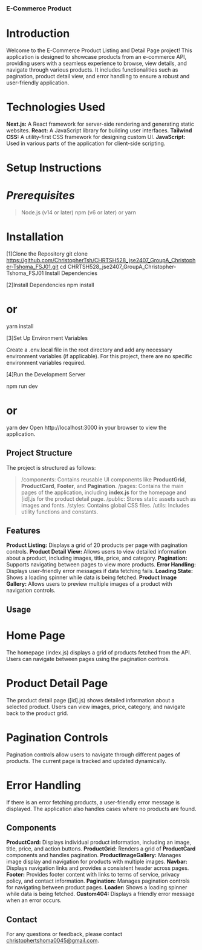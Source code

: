 ### E-Commerce Product 
# Introduction
Welcome to the E-Commerce Product Listing and Detail Page project! This application is designed to showcase products from an e-commerce API, providing users with a seamless experience to browse, view details, and navigate through various products. It includes functionalities such as pagination, product detail view, and error handling to ensure a robust and user-friendly application.

# Technologies Used
**Next.js:** A React framework for server-side rendering and generating static websites.
**React:** A JavaScript library for building user interfaces.
**Tailwind CSS:** A utility-first CSS framework for designing custom UI.
**JavaScript:** Used in various parts of the application for client-side scripting.

# Setup Instructions
# *Prerequisites*
 >Node.js (v14 or later)
 >npm (v6 or later) or yarn

# Installation
[1]Clone the Repository
git clone https://github.com/ChristopherTsh/CHRTSH528_jse2407_GroupA_Christopher-Tshoma_FSJ01.git
cd CHRTSH528_jse2407_GroupA_Christopher-Tshoma_FSJ01
Install Dependencies

[2]Install Dependencies
npm install
# or
yarn install

[3]Set Up Environment Variables

Create a .env.local file in the root directory and add any necessary environment variables (if applicable). For this project, there are no specific environment variables required.

[4]Run the Development Server


npm run dev
# or
yarn dev
Open http://localhost:3000 in your browser to view the application.

## Project Structure
The project is structured as follows:

>/components: Contains reusable UI components like **ProductGrid**, **ProductCard**, **Footer**, and **Pagination**.
>/pages: Contains the main pages of the application, including **index.js** for the homepage and [id].js for the product detail page.
>/public: Stores static assets such as images and fonts.
>/styles: Contains global CSS files.
>/utils: Includes utility functions and constants.


## Features
**Product Listing:** Displays a grid of 20 products per page with pagination controls.
**Product Detail View:** Allows users to view detailed information about a product, including images, title, price, and category.
**Pagination:** Supports navigating between pages to view more products.
**Error Handling:** Displays user-friendly error messages if data fetching fails.
**Loading State:** Shows a loading spinner while data is being fetched.
**Product Image Gallery:** Allows users to preview multiple images of a product with navigation controls.

## Usage
# Home Page
The homepage (index.js) displays a grid of products fetched from the API. Users can navigate between pages using the pagination controls.

# Product Detail Page
The product detail page ([id].js) shows detailed information about a selected product. Users can view images, price, category, and navigate back to the product grid.

# Pagination Controls
Pagination controls allow users to navigate through different pages of products. The current page is tracked and updated dynamically.

# Error Handling
If there is an error fetching products, a user-friendly error message is displayed. The application also handles cases where no products are found.

## Components
**ProductCard:** Displays individual product information, including an image, title, price, and action buttons.
**ProductGrid:** Renders a grid of **ProductCard** components and handles pagination.
**ProductImageGallery:** Manages image display and navigation for products with multiple images.
**Navbar:** Displays navigation links and provides a consistent header across pages.
**Footer:** Provides footer content with links to terms of service, privacy policy, and contact information.
**Pagination:** Manages pagination controls for navigating between product pages.
**Loader:** Shows a loading spinner while data is being fetched.
**Custom404:** Displays a friendly error message when an error occurs.


## **Contact**
For any questions or feedback, please contact christophertshoma0045@gmail.com.

